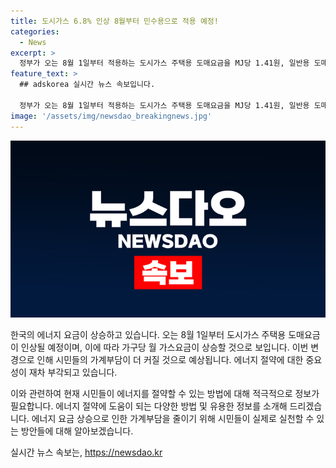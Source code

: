 ```yaml
---
title: 도시가스 6.8% 인상 8월부터 민수용으로 적용 예정!
categories:
  - News
excerpt: >
  정부가 오는 8월 1일부터 적용하는 도시가스 주택용 도매요금을 MJ당 1.41원, 일반용 도매요금을 1.30원/MJ 인상한다. 이에 따라 서울시 4인 가구 기준 월 가스요금은 약 3770원(VAT포함) 증가할 것으로 예상된다.
feature_text: >
  ## adskorea 실시간 뉴스 속보입니다.

  정부가 오는 8월 1일부터 적용하는 도시가스 주택용 도매요금을 MJ당 1.41원, 일반용 도매요금을 1.30원/MJ 인상한다. 이에 따라 서울시 4인 가구 기준 월 가스요금은 약 3770원(VAT포함) 증가할 것으로 예상된다.
image: '/assets/img/newsdao_breakingnews.jpg'
---
```


<p><img src="/assets/img/newsdao_breakingnews.jpg" alt="adskorea 속보" /></p>

<p>한국의 에너지 요금이 상승하고 있습니다. 오는 8월 1일부터 도시가스 주택용 도매요금이 인상될 예정이며, 이에 따라 가구당 월 가스요금이 상승할 것으로 보입니다. 이번 변경으로 인해 시민들의 가계부담이 더 커질 것으로 예상됩니다. 에너지 절약에 대한 중요성이 재차 부각되고 있습니다.</p>

<p>이와 관련하여 현재 시민들이 에너지를 절약할 수 있는 방법에 대해 적극적으로 정보가 필요합니다. 에너지 절약에 도움이 되는 다양한 방법 및 유용한 정보를 소개해 드리겠습니다. 에너지 요금 상승으로 인한 가계부담을 줄이기 위해 시민들이 실제로 실천할 수 있는 방안들에 대해 알아보겠습니다.</p>
실시간 뉴스 속보는, <a href="https://newsdao.kr" rel="dofollow">https://newsdao.kr</a>


